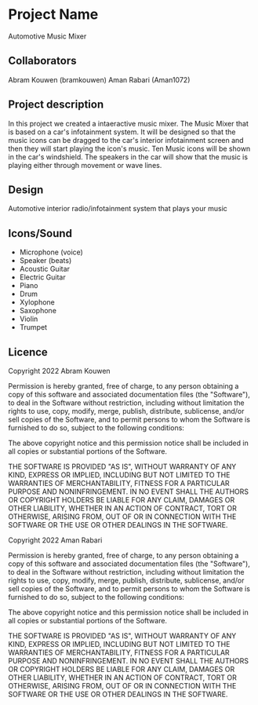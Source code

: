 # Project Name
Automotive Music Mixer 

## Collaborators 

Abram Kouwen  (bramkouwen)
Aman Rabari   (Aman1072)

## Project description
In this project we created a intaeractive music mixer. The Music Mixer that is based on a car's infotainment system. It will be designed so that the music icons can be dragged to the car's interior infotainment screen and then they will start playing the icon's music. Ten Music icons will be shown in the car's windshield. The speakers in the car will show that the music is playing either through movement or wave lines.

## Design
Automotive interior radio/infotainment system that plays your music  
 

## Icons/Sound 
- Microphone (voice)
- Speaker (beats)
- Acoustic Guitar 
- Electric Guitar
- Piano
- Drum
- Xylophone
- Saxophone
- Violin
- Trumpet


## Licence 

Copyright 2022 Abram Kouwen

Permission is hereby granted, free of charge, to any person obtaining a copy of this software and associated documentation files (the "Software"), to deal in the Software without restriction, including without limitation the rights to use, copy, modify, merge, publish, distribute, sublicense, and/or sell copies of the Software, and to permit persons to whom the Software is furnished to do so, subject to the following conditions:

The above copyright notice and this permission notice shall be included in all copies or substantial portions of the Software.

THE SOFTWARE IS PROVIDED "AS IS", WITHOUT WARRANTY OF ANY KIND, EXPRESS OR IMPLIED, INCLUDING BUT NOT LIMITED TO THE WARRANTIES OF MERCHANTABILITY, FITNESS FOR A PARTICULAR PURPOSE AND NONINFRINGEMENT. IN NO EVENT SHALL THE AUTHORS OR COPYRIGHT HOLDERS BE LIABLE FOR ANY CLAIM, DAMAGES OR OTHER LIABILITY, WHETHER IN AN ACTION OF CONTRACT, TORT OR OTHERWISE, ARISING FROM, OUT OF OR IN CONNECTION WITH THE SOFTWARE OR THE USE OR OTHER DEALINGS IN THE SOFTWARE.



Copyright 2022 Aman Rabari

Permission is hereby granted, free of charge, to any person obtaining a copy of this software and associated documentation files (the "Software"), to deal in the Software without restriction, including without limitation the rights to use, copy, modify, merge, publish, distribute, sublicense, and/or sell copies of the Software, and to permit persons to whom the Software is furnished to do so, subject to the following conditions:

The above copyright notice and this permission notice shall be included in all copies or substantial portions of the Software.

THE SOFTWARE IS PROVIDED "AS IS", WITHOUT WARRANTY OF ANY KIND, EXPRESS OR IMPLIED, INCLUDING BUT NOT LIMITED TO THE WARRANTIES OF MERCHANTABILITY, FITNESS FOR A PARTICULAR PURPOSE AND NONINFRINGEMENT. IN NO EVENT SHALL THE AUTHORS OR COPYRIGHT HOLDERS BE LIABLE FOR ANY CLAIM, DAMAGES OR OTHER LIABILITY, WHETHER IN AN ACTION OF CONTRACT, TORT OR OTHERWISE, ARISING FROM, OUT OF OR IN CONNECTION WITH THE SOFTWARE OR THE USE OR OTHER DEALINGS IN THE SOFTWARE.
